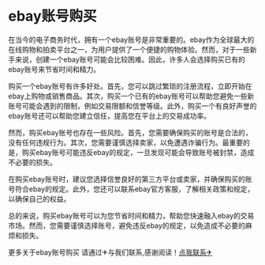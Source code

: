 # ebay账号购买

在当今的电子商务时代，拥有一个ebay账号是非常重要的。ebay作为全球最大的在线购物和拍卖平台之一，为用户提供了一个便捷的购物体验。然而，对于一些新手来说，创建一个ebay账号可能会比较困难。因此，许多人会选择购买已有的ebay账号来节省时间和精力。

购买一个ebay账号有许多好处。首先，您可以跳过繁琐的注册流程，立即开始在ebay上购物或销售商品。其次，购买一个已有的ebay账号可以帮助您避免一些新账号可能会遇到的限制，例如交易限额和信誉等级。此外，购买一个有良好声誉的ebay账号还可以帮助您建立信任，提高您在平台上的交易成功率。

然而，购买ebay账号也存在一些风险。首先，您需要确保购买的账号是合法的，没有任何违规行为。其次，您需要谨慎选择卖家，以免遭遇诈骗行为。最重要的是，购买ebay账号可能违反ebay的规定，一旦发现可能会导致账号被封禁，造成不必要的损失。

在购买ebay账号时，建议您选择信誉良好的第三方平台或卖家，并确保购买的账号符合ebay的规定。此外，您还可以联系ebay官方客服，了解相关政策和规定，以确保自己的权益。

总的来说，购买ebay账号可以为您节省时间和精力，帮助您快速融入ebay的交易市场。然而，您需要谨慎选择账号，避免违反ebay的规定，以免造成不必要的麻烦和损失。

更多关于ebay账号购买 请通过✈与我们联系,感谢阅读！[点我联系✈](https://wiki.G208.com)